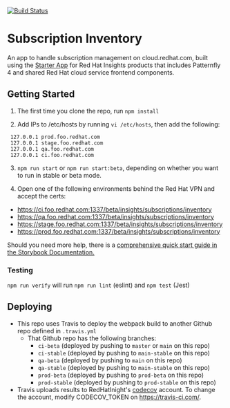 [![Build Status](https://travis-ci.org/RedHatInsights/frontend-starter-app.svg?branch=master)](https://travis-ci.org/RedHatInsights/frontend-starter-app)

# Subscription Inventory

An app to handle subscription management on cloud.redhat.com, built using the [Starter App](https://github.com/RedHatInsights/frontend-starter-app) for Red Hat Insights products that includes Patternfly 4 and shared Red Hat cloud service frontend components.

## Getting Started

1. The first time you clone the repo, run `npm install`

2. Add IPs to /etc/hosts by running `vi /etc/hosts`, then add the following:

```
 127.0.0.1 prod.foo.redhat.com
 127.0.0.1 stage.foo.redhat.com
 127.0.0.1 qa.foo.redhat.com
 127.0.0.1 ci.foo.redhat.com

```

3. `npm run start` or `npm run start:beta`, depending on whether you want to run in stable or beta mode.

4. Open one of the following environments behind the Red Hat VPN and accept the certs:

- https://ci.foo.redhat.com:1337/beta/insights/subscriptions/inventory
- https://qa.foo.redhat.com:1337/beta/insights/subscriptions/inventory
- https://stage.foo.redhat.com:1337/beta/insights/subscriptions/inventory
- https://prod.foo.redhat.com:1337/beta/insights/subscriptions/inventory

Should you need more help, there is a [comprehensive quick start guide in the Storybook Documentation.](https://github.com/RedHatInsights/insights-frontend-storybook/blob/master/src/docs/welcome/quickStart/DOC.md)

### Testing

`npm run verify` will run `npm run lint` (eslint) and `npm test` (Jest)

## Deploying

- This repo uses Travis to deploy the webpack build to another Github repo defined in `.travis.yml`
  - That Github repo has the following branches:
    - `ci-beta` (deployed by pushing to `master` or `main` on this repo)
    - `ci-stable` (deployed by pushing to `main-stable` on this repo)
    - `qa-beta` (deployed by pushing to `main` on this repo)
    - `qa-stable` (deployed by pushing to `main-stable` on this repo)
    - `prod-beta` (deployed by pushing to `prod-beta` on this repo)
    - `prod-stable` (deployed by pushing to `prod-stable` on this repo)
- Travis uploads results to RedHatInight's [codecov](https://codecov.io) account. To change the account, modify CODECOV_TOKEN on https://travis-ci.com/.
